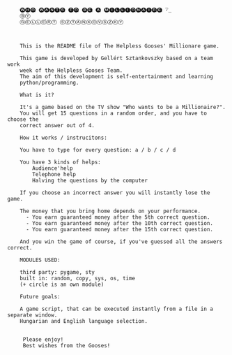 		🅦̲🅗̲🅞̲ 🅦̲🅐̲🅝̲🅣̲🅢̲ 🅣̲🅞̲ 🅑̲🅔̲ 🅐̲ 🅜̲🅘̲🅛̲🅛̲🅘̲🅞̲🅝̲🅐̲🅘̲🅡̲🅔̲ ❔̲ 
		ⒷⓎ
		ⒼⒺⓁⓁⒺ́ⓇⓉ ⓈⓏⓉⒶⓃⓀⓄⓋⓈⓏⓀⓎ
 


		This is the README file of The Helpless Gooses' Millionare game.

		This game is developed by Gellért Sztankovszky based on a team work 
		week of the Helpless Gooses Team.
		The aim of this development is self-entertainment and learning 
		python/programming.

		What is it?

		It's a game based on the TV show "Who wants to be a Millionaire?".
		You will get 15 questions in a random order, and you have to choose the 
		correct answer out of 4.

		How it works / instrucitons:

		You have to type for every question: a / b / c / d

		You have 3 kinds of helps:
			Audience'help
			Telephone help
			Halving the questions by the computer
		 
		If you choose an incorrect answer you will instantly lose the game.

		The money that you bring home depends on your performance.
		  - You earn guaranteed money after the 5th correct question.
		  - You earn guaranteed money after the 10th correct question.
		  - You earn guaranteed money after the 15th correct question.
		 
		And you win the game of course, if you've guessed all the answers correct.

		MODULES USED:

		third party: pygame, sty
		built in: random, copy, sys, os, time
		(+ circle is an own module) 

		Future goals:

		A game script, that can be executed instantly from a file in a separate window.
		Hungarian and English language selection.


		 Please enjoy!
		 Best wishes from the Gooses!
